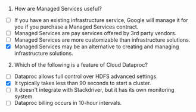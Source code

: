 1. How are Managed Services useful?

- [ ] If you have an existing infrastructure service, Google will manage it for you if you purchase a Managed Services contract.
- [ ] Managed Services are pay services offered by 3rd party vendors.
- [ ] Managed Services are more customizable than infrastructure solutions.
- [X] Managed Services may be an alternative to creating and managing infrastructure solutions.

2. Which of the following is a feature of Cloud Dataproc?

- [ ] Dataproc allows full control over HDFS advanced settings.
- [X] It typically takes less than 90 seconds to start a cluster.
- [ ] It doesn't integrate with Stackdriver, but it has its own monitoring system.
- [ ] Dataproc billing occurs in 10-hour intervals.

